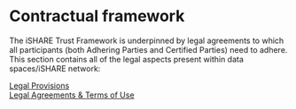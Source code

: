 # Contractual framework

The iSHARE Trust Framework is underpinned by legal agreements to which all participants (both Adhering Parties and Certified Parties) need to adhere. This section contains all of the legal aspects present within data spaces/iSHARE network:

[Legal Provisions ](https://framework.ishare.eu/is/legal-provisions)\
[Legal Agreements & Terms of Use ](https://framework.ishare.eu/is/legal)
